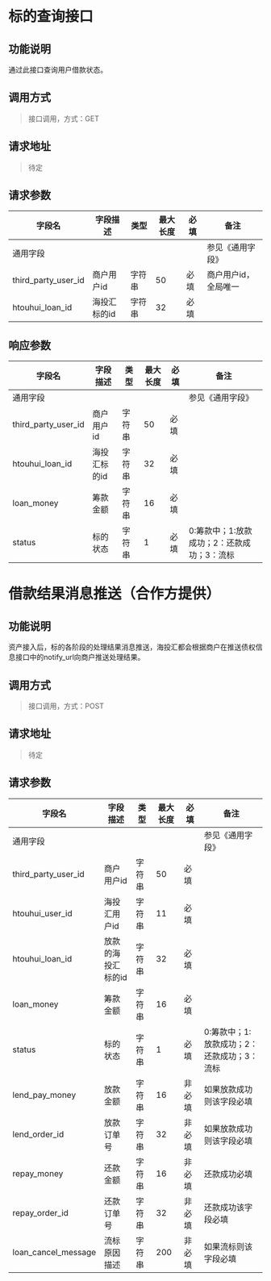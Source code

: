 # 标的查询接口

## 功能说明
通过此接口查询用户借款状态。

## 调用方式
> 接口调用，方式：GET
>

## 请求地址
> 待定
>

## 请求参数

| **字段名**          | **字段描述** | **类型** | **最大长度** | **必填** | **备注**             |
| ------------------- | ------------ | -------- | ------------ | -------- | -------------------- |
| 通用字段            |              |          |              |          | 参见《通用字段》     |
| third_party_user_id | 商户用户id   | 字符串        | 50           | 必填        | 商户用户id，全局唯一 |
| htouhui_loan_id     | 海投汇标的id | 字符串        | 32           | 必填        |                      |

## 响应参数

| **字段名**          | **字段描述** | **类型** | **最大长度** | **必填** | **备注**                                   |
| ------------------- | ------------ | -------- | ------------ | -------- | ------------------------------------------ |
| 通用字段            |              |          |              |          | 参见《通用字段》                           |
| third_party_user_id | 商户用户id   | 字符串        | 50           | 必填        |                                            |
| htouhui_loan_id     | 海投汇标的id | 字符串        | 32           | 必填        |                                            |
| loan_money          | 筹款金额     | 字符串        | 16           | 必填        |                                            |
| status              | 标的状态     | 字符串        | 1            | 必填        | 0:筹款中；1:放款成功；2：还款成功；3：流标 |

 

#  借款结果消息推送（合作方提供）

##  功能说明
资产接入后，标的各阶段的处理结果消息推送，海投汇都会根据商户在推送债权信息接口中的notify_url向商户推送处理结果。

## 调用方式
> 接口调用，方式：POST
>

## 请求地址
> 待定
>


## 请求参数

| **字段名**          | **字段描述**       | **类型** | **最大长度** | **必填** | **备注**                                   |
| ------------------- | ------------------ | -------- | ------------ | -------- | ------------------------------------------ |
| 通用字段            |                    |          |              |          | 参见《通用字段》                           |
| third_party_user_id | 商户用户id         | 字符串        | 50           | 必填        |                                            |
| htouhui_user_id     | 海投汇用户id       | 字符串        | 11           | 必填        |                                            |
| htouhui_loan_id     | 放款的海投汇标的id | 字符串        | 32           | 必填        |                                            |
| loan_money          | 筹款金额           | 字符串        | 16           | 必填        |                                            |
| status              | 标的状态           | 字符串        | 1            | 必填        | 0:筹款中；1:放款成功；2：还款成功；3：流标 |
| lend_pay_money      | 放款金额           | 字符串        | 16           | 非必填        | 如果放款成功则该字段必填                   |
| lend_order_id       | 放款订单号         | 字符串        | 32           | 非必填        | 如果放款成功则该字段必填                   |
| repay_money         | 还款金额           | 字符串        | 16           | 非必填        | 还款成功必填                               |
| repay_order_id      | 还款订单号         | 字符串        | 32           | 非必填        | 还款成功该字段必填                         |
| loan_cancel_message | 流标原因描述       | 字符串        | 200          | 非必填        | 如果流标则该字段必填                       |